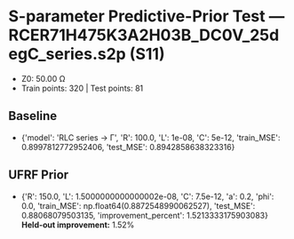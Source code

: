 # S-parameter Predictive-Prior Test — RCER71H475K3A2H03B_DC0V_25degC_series.s2p (S11)
- Z0: 50.00 Ω
- Train points: 320  |  Test points: 81

## Baseline
- {'model': 'RLC series -> Γ', 'R': 100.0, 'L': 1e-08, 'C': 5e-12, 'train_MSE': 0.8997812772952406, 'test_MSE': 0.8942858638323316}

## UFRF Prior
- {'R': 150.0, 'L': 1.5000000000000002e-08, 'C': 7.5e-12, 'a': 0.2, 'phi': 0.0, 'train_MSE': np.float64(0.8872548990062527), 'test_MSE': 0.88068079503135, 'improvement_percent': 1.5213333175903083}
**Held-out improvement:** 1.52%